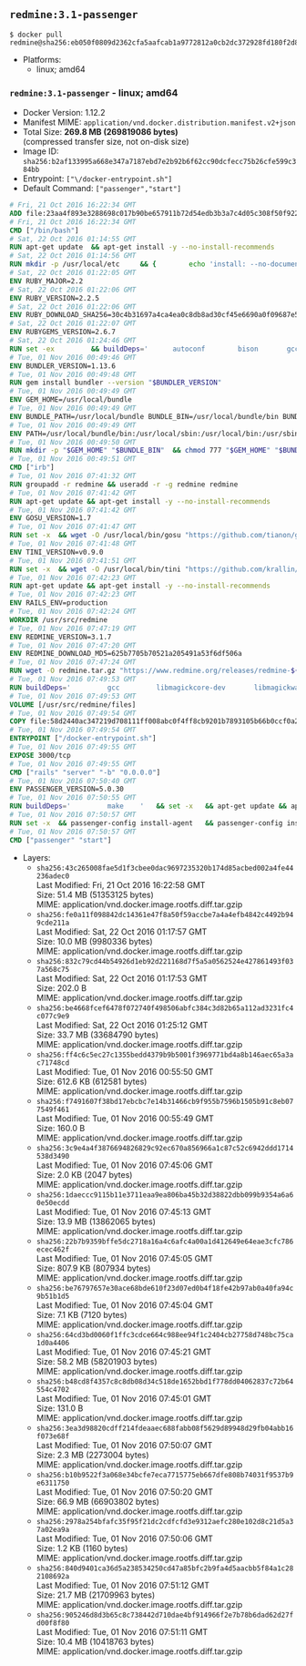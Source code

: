 ## `redmine:3.1-passenger`

```console
$ docker pull redmine@sha256:eb050f0809d2362cfa5aafcab1a9772812a0cb2dc372928fd180f2d84f58f314
```

-	Platforms:
	-	linux; amd64

### `redmine:3.1-passenger` - linux; amd64

-	Docker Version: 1.12.2
-	Manifest MIME: `application/vnd.docker.distribution.manifest.v2+json`
-	Total Size: **269.8 MB (269819086 bytes)**  
	(compressed transfer size, not on-disk size)
-	Image ID: `sha256:b2af133995a668e347a7187ebd7e2b92b6f62cc90dcfecc75b26cfe599c384bb`
-	Entrypoint: `["\/docker-entrypoint.sh"]`
-	Default Command: `["passenger","start"]`

```dockerfile
# Fri, 21 Oct 2016 16:22:34 GMT
ADD file:23aa4f893e3288698c017b90be657911b72d54edb3b3a7c4d05c308f50f9228f in / 
# Fri, 21 Oct 2016 16:22:34 GMT
CMD ["/bin/bash"]
# Sat, 22 Oct 2016 01:14:55 GMT
RUN apt-get update 	&& apt-get install -y --no-install-recommends 		bzip2 		ca-certificates 		libffi-dev 		libgdbm3 		libssl-dev 		libyaml-dev 		procps 		zlib1g-dev 	&& rm -rf /var/lib/apt/lists/*
# Sat, 22 Oct 2016 01:14:56 GMT
RUN mkdir -p /usr/local/etc 	&& { 		echo 'install: --no-document'; 		echo 'update: --no-document'; 	} >> /usr/local/etc/gemrc
# Sat, 22 Oct 2016 01:22:05 GMT
ENV RUBY_MAJOR=2.2
# Sat, 22 Oct 2016 01:22:06 GMT
ENV RUBY_VERSION=2.2.5
# Sat, 22 Oct 2016 01:22:06 GMT
ENV RUBY_DOWNLOAD_SHA256=30c4b31697a4ca4ea0c8db8ad30cf45e6690a0f09687e5d483c933c03ca335e3
# Sat, 22 Oct 2016 01:22:07 GMT
ENV RUBYGEMS_VERSION=2.6.7
# Sat, 22 Oct 2016 01:24:46 GMT
RUN set -ex 		&& buildDeps=' 		autoconf 		bison 		gcc 		libbz2-dev 		libgdbm-dev 		libglib2.0-dev 		libncurses-dev 		libreadline-dev 		libxml2-dev 		libxslt-dev 		make 		ruby 		wget 	' 	&& apt-get update 	&& apt-get install -y --no-install-recommends $buildDeps 	&& rm -rf /var/lib/apt/lists/* 		&& wget -O ruby.tar.gz "https://cache.ruby-lang.org/pub/ruby/$RUBY_MAJOR/ruby-$RUBY_VERSION.tar.gz" 	&& echo "$RUBY_DOWNLOAD_SHA256 *ruby.tar.gz" | sha256sum -c - 		&& mkdir -p /usr/src/ruby 	&& tar -xzf ruby.tar.gz -C /usr/src/ruby --strip-components=1 	&& rm ruby.tar.gz 		&& cd /usr/src/ruby 		&& { 		echo '#define ENABLE_PATH_CHECK 0'; 		echo; 		cat file.c; 	} > file.c.new 	&& mv file.c.new file.c 		&& autoconf 	&& ./configure --disable-install-doc 	&& make -j"$(nproc)" 	&& make install 		&& apt-get purge -y --auto-remove $buildDeps 	&& cd / 	&& rm -r /usr/src/ruby 		&& gem update --system "$RUBYGEMS_VERSION"
# Tue, 01 Nov 2016 00:49:46 GMT
ENV BUNDLER_VERSION=1.13.6
# Tue, 01 Nov 2016 00:49:48 GMT
RUN gem install bundler --version "$BUNDLER_VERSION"
# Tue, 01 Nov 2016 00:49:49 GMT
ENV GEM_HOME=/usr/local/bundle
# Tue, 01 Nov 2016 00:49:49 GMT
ENV BUNDLE_PATH=/usr/local/bundle BUNDLE_BIN=/usr/local/bundle/bin BUNDLE_SILENCE_ROOT_WARNING=1 BUNDLE_APP_CONFIG=/usr/local/bundle
# Tue, 01 Nov 2016 00:49:49 GMT
ENV PATH=/usr/local/bundle/bin:/usr/local/sbin:/usr/local/bin:/usr/sbin:/usr/bin:/sbin:/bin
# Tue, 01 Nov 2016 00:49:50 GMT
RUN mkdir -p "$GEM_HOME" "$BUNDLE_BIN" 	&& chmod 777 "$GEM_HOME" "$BUNDLE_BIN"
# Tue, 01 Nov 2016 00:49:51 GMT
CMD ["irb"]
# Tue, 01 Nov 2016 07:41:32 GMT
RUN groupadd -r redmine && useradd -r -g redmine redmine
# Tue, 01 Nov 2016 07:41:42 GMT
RUN apt-get update && apt-get install -y --no-install-recommends 		ca-certificates 		wget 	&& rm -rf /var/lib/apt/lists/*
# Tue, 01 Nov 2016 07:41:42 GMT
ENV GOSU_VERSION=1.7
# Tue, 01 Nov 2016 07:41:47 GMT
RUN set -x 	&& wget -O /usr/local/bin/gosu "https://github.com/tianon/gosu/releases/download/$GOSU_VERSION/gosu-$(dpkg --print-architecture)" 	&& wget -O /usr/local/bin/gosu.asc "https://github.com/tianon/gosu/releases/download/$GOSU_VERSION/gosu-$(dpkg --print-architecture).asc" 	&& export GNUPGHOME="$(mktemp -d)" 	&& gpg --keyserver ha.pool.sks-keyservers.net --recv-keys B42F6819007F00F88E364FD4036A9C25BF357DD4 	&& gpg --batch --verify /usr/local/bin/gosu.asc /usr/local/bin/gosu 	&& rm -r "$GNUPGHOME" /usr/local/bin/gosu.asc 	&& chmod +x /usr/local/bin/gosu 	&& gosu nobody true
# Tue, 01 Nov 2016 07:41:48 GMT
ENV TINI_VERSION=v0.9.0
# Tue, 01 Nov 2016 07:41:51 GMT
RUN set -x 	&& wget -O /usr/local/bin/tini "https://github.com/krallin/tini/releases/download/$TINI_VERSION/tini" 	&& wget -O /usr/local/bin/tini.asc "https://github.com/krallin/tini/releases/download/$TINI_VERSION/tini.asc" 	&& export GNUPGHOME="$(mktemp -d)" 	&& gpg --keyserver ha.pool.sks-keyservers.net --recv-keys 6380DC428747F6C393FEACA59A84159D7001A4E5 	&& gpg --batch --verify /usr/local/bin/tini.asc /usr/local/bin/tini 	&& rm -r "$GNUPGHOME" /usr/local/bin/tini.asc 	&& chmod +x /usr/local/bin/tini 	&& tini -h
# Tue, 01 Nov 2016 07:42:23 GMT
RUN apt-get update && apt-get install -y --no-install-recommends 		imagemagick 		libmysqlclient18 		libpq5 		libsqlite3-0 				bzr 		git 		mercurial 		openssh-client 		subversion 	&& rm -rf /var/lib/apt/lists/*
# Tue, 01 Nov 2016 07:42:23 GMT
ENV RAILS_ENV=production
# Tue, 01 Nov 2016 07:42:24 GMT
WORKDIR /usr/src/redmine
# Tue, 01 Nov 2016 07:47:19 GMT
ENV REDMINE_VERSION=3.1.7
# Tue, 01 Nov 2016 07:47:20 GMT
ENV REDMINE_DOWNLOAD_MD5=625b7705b70521a205491a53f6df506a
# Tue, 01 Nov 2016 07:47:24 GMT
RUN wget -O redmine.tar.gz "https://www.redmine.org/releases/redmine-${REDMINE_VERSION}.tar.gz" 	&& echo "$REDMINE_DOWNLOAD_MD5 redmine.tar.gz" | md5sum -c - 	&& tar -xvf redmine.tar.gz --strip-components=1 	&& rm redmine.tar.gz files/delete.me log/delete.me 	&& mkdir -p tmp/pdf public/plugin_assets 	&& chown -R redmine:redmine ./
# Tue, 01 Nov 2016 07:49:53 GMT
RUN buildDeps=' 		gcc 		libmagickcore-dev 		libmagickwand-dev 		libmysqlclient-dev 		libpq-dev 		libsqlite3-dev 		make 		patch 	' 	&& set -ex 	&& apt-get update && apt-get install -y $buildDeps --no-install-recommends 	&& rm -rf /var/lib/apt/lists/* 	&& bundle install --without development test 	&& for adapter in mysql2 postgresql sqlite3; do 		echo "$RAILS_ENV:" > ./config/database.yml; 		echo "  adapter: $adapter" >> ./config/database.yml; 		bundle install --without development test; 	done 	&& rm ./config/database.yml 	&& apt-get purge -y --auto-remove $buildDeps
# Tue, 01 Nov 2016 07:49:53 GMT
VOLUME [/usr/src/redmine/files]
# Tue, 01 Nov 2016 07:49:54 GMT
COPY file:58d2440ac347219d708111ff008abc0f4ff8cb9201b7893105b66b0ccf0a2521 in / 
# Tue, 01 Nov 2016 07:49:54 GMT
ENTRYPOINT ["/docker-entrypoint.sh"]
# Tue, 01 Nov 2016 07:49:55 GMT
EXPOSE 3000/tcp
# Tue, 01 Nov 2016 07:49:55 GMT
CMD ["rails" "server" "-b" "0.0.0.0"]
# Tue, 01 Nov 2016 07:50:40 GMT
ENV PASSENGER_VERSION=5.0.30
# Tue, 01 Nov 2016 07:50:55 GMT
RUN buildDeps=' 		make 	' 	&& set -x 	&& apt-get update && apt-get install -y --no-install-recommends $buildDeps && rm -rf /var/lib/apt/lists/* 	&& gem install passenger --version "$PASSENGER_VERSION" 	&& apt-get purge -y --auto-remove $buildDeps
# Tue, 01 Nov 2016 07:50:57 GMT
RUN set -x 	&& passenger-config install-agent 	&& passenger-config install-standalone-runtime
# Tue, 01 Nov 2016 07:50:57 GMT
CMD ["passenger" "start"]
```

-	Layers:
	-	`sha256:43c265008fae5d1f3cbee0dac9697235320b174d85acbed002a4fe44236adec0`  
		Last Modified: Fri, 21 Oct 2016 16:22:58 GMT  
		Size: 51.4 MB (51353125 bytes)  
		MIME: application/vnd.docker.image.rootfs.diff.tar.gzip
	-	`sha256:fe0a11f098842dc14361e47f8a50f59accbe7a4a4efb4842c4492b949cde211a`  
		Last Modified: Sat, 22 Oct 2016 01:17:57 GMT  
		Size: 10.0 MB (9980336 bytes)  
		MIME: application/vnd.docker.image.rootfs.diff.tar.gzip
	-	`sha256:832c79cd44b54926d1eb92d221168d7f5a5a0562524e427861493f037a568c75`  
		Last Modified: Sat, 22 Oct 2016 01:17:53 GMT  
		Size: 202.0 B  
		MIME: application/vnd.docker.image.rootfs.diff.tar.gzip
	-	`sha256:be4668fcef6478f072740f498506abfc384c3d82b65a112ad3231fc4c077c9e9`  
		Last Modified: Sat, 22 Oct 2016 01:25:12 GMT  
		Size: 33.7 MB (33684790 bytes)  
		MIME: application/vnd.docker.image.rootfs.diff.tar.gzip
	-	`sha256:ff4c6c5ec27c1355bedd4379b9b5001f3969771bd4a8b146aec65a3ac71748cd`  
		Last Modified: Tue, 01 Nov 2016 00:55:50 GMT  
		Size: 612.6 KB (612581 bytes)  
		MIME: application/vnd.docker.image.rootfs.diff.tar.gzip
	-	`sha256:f7491607f38bd17ebcbc7e14b31466cb9f955b7596b1505b91c8eb077549f461`  
		Last Modified: Tue, 01 Nov 2016 00:55:49 GMT  
		Size: 160.0 B  
		MIME: application/vnd.docker.image.rootfs.diff.tar.gzip
	-	`sha256:3c9e4a4f3876694826829c92ec670a856966a1c87c52c6942ddd1714538d3490`  
		Last Modified: Tue, 01 Nov 2016 07:45:06 GMT  
		Size: 2.0 KB (2047 bytes)  
		MIME: application/vnd.docker.image.rootfs.diff.tar.gzip
	-	`sha256:1daeccc9115b11e3711eaa9ea806ba45b32d38822dbb099b9354a6a60e50ecdd`  
		Last Modified: Tue, 01 Nov 2016 07:45:13 GMT  
		Size: 13.9 MB (13862065 bytes)  
		MIME: application/vnd.docker.image.rootfs.diff.tar.gzip
	-	`sha256:22b7b9359bffe5dc2718a16a4c6afc4a00a1d412649e64eae3cfc786ecec462f`  
		Last Modified: Tue, 01 Nov 2016 07:45:05 GMT  
		Size: 807.9 KB (807934 bytes)  
		MIME: application/vnd.docker.image.rootfs.diff.tar.gzip
	-	`sha256:be76797657e30ace68bde610f23d07ed0b4f18fe42b97ab0a40fa94c9b51b1d5`  
		Last Modified: Tue, 01 Nov 2016 07:45:04 GMT  
		Size: 7.1 KB (7120 bytes)  
		MIME: application/vnd.docker.image.rootfs.diff.tar.gzip
	-	`sha256:64cd3bd0060f1ffc3cdce664c988ee94f1c2404cb27758d748bc75ca1d0a4406`  
		Last Modified: Tue, 01 Nov 2016 07:45:21 GMT  
		Size: 58.2 MB (58201903 bytes)  
		MIME: application/vnd.docker.image.rootfs.diff.tar.gzip
	-	`sha256:b48cd8f4357c8c8db08d34c518de1652bbd1f778dd04062837c72b64554c4702`  
		Last Modified: Tue, 01 Nov 2016 07:45:01 GMT  
		Size: 131.0 B  
		MIME: application/vnd.docker.image.rootfs.diff.tar.gzip
	-	`sha256:3ea3d98820cdff214fdeaaec688fabb08f5629d89948d29fb04abb16f073e68f`  
		Last Modified: Tue, 01 Nov 2016 07:50:07 GMT  
		Size: 2.3 MB (2273004 bytes)  
		MIME: application/vnd.docker.image.rootfs.diff.tar.gzip
	-	`sha256:b10b9522f3a068e34bcfe7eca7715775eb667dfe808b74031f9537b9e6311750`  
		Last Modified: Tue, 01 Nov 2016 07:50:20 GMT  
		Size: 66.9 MB (66903802 bytes)  
		MIME: application/vnd.docker.image.rootfs.diff.tar.gzip
	-	`sha256:2978a254bfafc35f95f21dc2cdfcfd3e9312aefc280e102d8c21d5a37a02ea9a`  
		Last Modified: Tue, 01 Nov 2016 07:50:06 GMT  
		Size: 1.2 KB (1160 bytes)  
		MIME: application/vnd.docker.image.rootfs.diff.tar.gzip
	-	`sha256:840d9401ca36d5a238534250cd47a85bfc2b9fa4d5aacbb5f84a1c282108692a`  
		Last Modified: Tue, 01 Nov 2016 07:51:12 GMT  
		Size: 21.7 MB (21709963 bytes)  
		MIME: application/vnd.docker.image.rootfs.diff.tar.gzip
	-	`sha256:905246d8d3b65c8c738442d710dae4bf914966f2e7b78b6dad62d27fd00f8f80`  
		Last Modified: Tue, 01 Nov 2016 07:51:11 GMT  
		Size: 10.4 MB (10418763 bytes)  
		MIME: application/vnd.docker.image.rootfs.diff.tar.gzip
